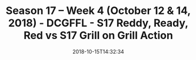 ---
title: Season 17 – Week 4 (October 12 & 14, 2018) - DCGFFL - S17 Reddy, Ready, Red
  vs S17 Grill on Grill Action
teams-score:
- team: _teams/s17-red.md
  score:
- team: _teams/s17-charcoal.md
  score: 20
mvp: M. Summerside (Red); J. Lucas (Charcoal)
game-ball: E. Taylor (Red); R. Fillyaw (Charcoal)
season: 17
week: 4
date: '2018-10-15T14:32:34'
pageid: season-17-week-4-october-12-14-2018-6704-vs-6689
---